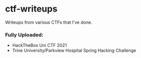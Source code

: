 # ctf-writeups
Writeups from various CTFs that I've done.

### Fully Uploaded:
- HackTheBox Uni CTF 2021
- Trine University/Parkview Hospital Spring Hacking Challenge
